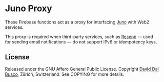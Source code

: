 # Juno Proxy

These Firebase functions act as a proxy for interfacing [Juno] with Web2 services.

This proxy is required when third-party services, such as [Resend](https://resend.com/) — used for sending email notifications — do not support IPv6 or idempotency keys.

## License

Released under the GNU Affero General Public License. Copyright [David Dal Busco](mailto:david.dalbusco@outlook.com), Zürich, Switzerland. See COPYING for more details.

[juno]: https://juno.build
